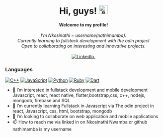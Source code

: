 <h1 align="center">Hi, guys! <img src="https://github.com/wervlad/wervlad/assets/24524555/766d336d-b87d-44ba-807c-c51de2bc6b4d" width="28px" alt="👋"></h1>

<p align="center">
    <b>Welcome to my profile!</b><br><br>
    <i>
        I'm Nkosinathi ~ username(nathimamba).<br>
        Currently learning to fullstack development with the odin project<br>
        Open to collaborating on interesting and innovative projects.<br>
    </i><br>
    <a href="https://www.linkedin.com/in/nkosinathi-nwamba-303720191">
        <img src="https://img.shields.io/badge/LinkedIn-blue?style=flat-square&logo=linkedin" alt="LinkedIn">
    </a>
    <a href="https://github.com/nathimamba">
        <img src="https://img.shields.io/badge/-GitHub-333?style=flat-square&logo=github" alt="">
    </a>
   </p>
   
### Languages
[![C++](https://img.shields.io/badge/c++-black?style=for-the-badge&logo=cplusplus)](https://github.com/nathimamba)
[![JavaScript](https://img.shields.io/badge/javascript-black?style=for-the-badge&logo=javascript)](https://github.com/nathimamba)
[![Python](https://img.shields.io/badge/python-black?style=for-the-badge&logo=python)](https://github.com/nathimamba)
[![Ruby](https://img.shields.io/badge/ruby-black?style=for-the-badge&logo=ruby&logoColor=red)](https://github.com/nathimamba)
[![Dart](https://img.shields.io/badge/dart-black?style=for-the-badge&logo=dart&logoColor=blue)](https://github.com/nathimamba)


- 👀 I’m interested in fullstack development and mobile development Javascript, react, react native, flutter,bootstrap,css, c++, nodejs, mongodb, firebase and SQL
- 🌱 I’m currently learning Fullstack in Javascript via The odin project in react, Javascript, css, html, bootstrap, mongodb 
- 💞️ I’m looking to collaborate on web application and mobile applications 
- 📫 How to reach me via linked in on Nkosinathi Nwamba or github nathimamba is my username 

<!---
nathimamba/nathimamba is a ✨ special ✨ repository because its `README.md` (this file) appears on your GitHub profile.
You can click the Preview link to take a look at your changes.
--->


